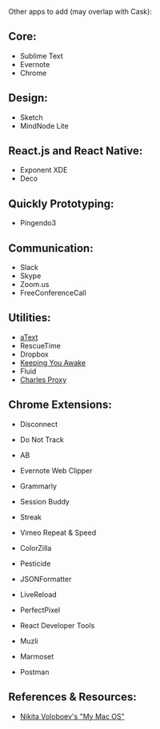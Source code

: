Other apps to add (may overlap with Cask):

Core:
------------------------------
- Sublime Text
- Evernote
- Chrome

Design:
------------------------------
- Sketch
- MindNode Lite

React.js and React Native:
------------------------------
- Exponent XDE
- Deco

Quickly Prototyping:
------------------------------
- Pingendo3

Communication:
------------------------------
- Slack
- Skype
- Zoom.us
- FreeConferenceCall

Utilities:
------------------------------
- [aText](https://www.trankynam.com/atext/)
- RescueTime
- Dropbox
- [Keeping You Awake](https://github.com/newmarcel/KeepingYouAwake/releases)
- Fluid
- [Charles Proxy](https://www.charlesproxy.com/)

Chrome Extensions:
------------------------------
- Disconnect
- Do Not Track
- AB
- Evernote Web Clipper
- Grammarly
- Session Buddy
- Streak
- Vimeo Repeat & Speed

- ColorZilla
- Pesticide
- JSONFormatter
- LiveReload
- PerfectPixel

- React Developer Tools

- Muzli
- Marmoset
- Postman

References & Resources:
------------------------------
- [Nikita Voloboev's "My Mac OS"](https://github.com/nikitavoloboev/my-mac-os/)
